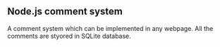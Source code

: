 ## Node.js comment system
A comment system which can be implemented in any webpage. All the comments are styored in SQLite database.